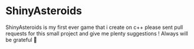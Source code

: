 # ShinyAsteroids
ShinyAsteroids is my first ever game that i create on c++
please sent pull requests for this small project and give me plenty suggestions ! Always will be grateful 🥹
